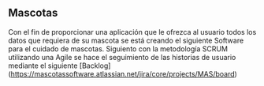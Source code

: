 ## Mascotas
Con el fin de proporcionar una aplicación que le ofrezca al usuario todos los datos que requiera de su mascota se está creando el siguiente Software para el cuidado de mascotas.
Siguiento con la metodología SCRUM utilizando una Agile se hace el seguimiento de las historias de usuario mediante el siguiente [Backlog] (https://mascotassoftware.atlassian.net/jira/core/projects/MAS/board)
